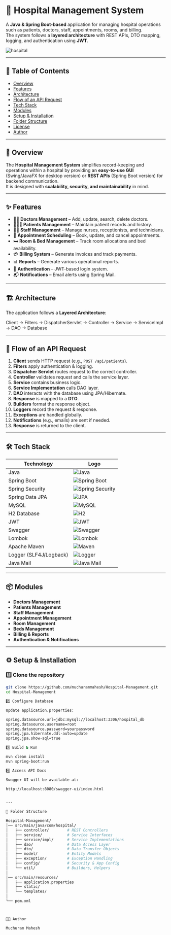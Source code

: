 # 🏥 Hospital Management System

A **Java & Spring Boot-based** application for managing hospital operations such as patients, doctors, staff, appointments, rooms, and billing.  
The system follows a **layered architecture** with REST APIs, DTO mapping, logging, and authentication using **JWT**.

![hospital](https://github.com/user-attachments/assets/52d861b8-7ae7-4f51-a4d2-04496362d389)

---

## 📜 Table of Contents
- [Overview](#-overview)
- [Features](#-features)
- [Architecture](#-architecture)
- [Flow of an API Request](#-flow-of-an-api-request)
- [Tech Stack](#-tech-stack)
- [Modules](#-modules)
- [Setup & Installation](#-setup--installation)
- [Folder Structure](#-folder-structure)
- [License](#-license)
- [Author](#-author)

---

## 📖 Overview
The **Hospital Management System** simplifies record-keeping and operations within a hospital by providing an **easy-to-use GUI** (Swing/JavaFX for desktop version) or **REST APIs** (Spring Boot version) for backend communication.  
It is designed with **scalability, security, and maintainability** in mind.

---

## ✨ Features
- 🧑‍⚕️ **Doctors Management** – Add, update, search, delete doctors.
- 🧑‍🤝‍🧑 **Patients Management** – Maintain patient records and history.
- 🧑‍💼 **Staff Management** – Manage nurses, receptionists, and technicians.
- 📅 **Appointment Scheduling** – Book, update, and cancel appointments.
- 🛏 **Room & Bed Management** – Track room allocations and bed availability.
- 💳 **Billing System** – Generate invoices and track payments.
- 📊 **Reports** – Generate various operational reports.
- 🔐 **Authentication** – JWT-based login system.
- 📬 **Notifications** – Email alerts using Spring Mail.

---

## 🏗 Architecture
The application follows a **Layered Architecture**:

Client → Filters → DispatcherServlet → Controller → Service → ServiceImpl → DAO → Database

---

## 🔄 Flow of an API Request
1. **Client** sends HTTP request (e.g., `POST /api/patients`).
2. **Filters** apply authentication & logging.
3. **Dispatcher Servlet** routes request to the correct controller.
4. **Controller** validates request and calls the service layer.
5. **Service** contains business logic.
6. **Service Implementation** calls DAO layer.
7. **DAO** interacts with the database using JPA/Hibernate.
8. **Response** is mapped to a **DTO**.
9. **Builders** format the response object.
10. **Loggers** record the request & response.
11. **Exceptions** are handled globally.
12. **Notifications** (e.g., emails) are sent if needed.
13. **Response** is returned to the client.

---

## 🛠 Tech Stack

| Technology | Logo |
|------------|------|
| Java | ![Java](https://img.shields.io/badge/Java-ED8B00?style=for-the-badge&logo=openjdk&logoColor=white) |
| Spring Boot | ![Spring Boot](https://img.shields.io/badge/Spring%20Boot-6DB33F?style=for-the-badge&logo=springboot&logoColor=white) |
| Spring Security | ![Spring Security](https://img.shields.io/badge/Spring%20Security-6DB33F?style=for-the-badge&logo=springsecurity&logoColor=white) |
| Spring Data JPA | ![JPA](https://img.shields.io/badge/JPA-Hibernate-59666C?style=for-the-badge&logo=hibernate&logoColor=white) |
| MySQL | ![MySQL](https://img.shields.io/badge/MySQL-4479A1?style=for-the-badge&logo=mysql&logoColor=white) |
| H2 Database | ![H2](https://img.shields.io/badge/H2-Database-003B57?style=for-the-badge) |
| JWT | ![JWT](https://img.shields.io/badge/JWT-black?style=for-the-badge&logo=jsonwebtokens) |
| Swagger | ![Swagger](https://img.shields.io/badge/Swagger-85EA2D?style=for-the-badge&logo=swagger&logoColor=black) |
| Lombok | ![Lombok](https://img.shields.io/badge/Lombok-CA4245?style=for-the-badge) |
| Apache Maven | ![Maven](https://img.shields.io/badge/Maven-C71A36?style=for-the-badge&logo=apachemaven&logoColor=white) |
| Logger (SLF4J/Logback) | ![Logger](https://img.shields.io/badge/Logger-SLF4J%2FLogback-blue?style=for-the-badge) |
| Java Mail | ![Java Mail](https://img.shields.io/badge/Spring%20Mail-FF6F00?style=for-the-badge) |

---

## 📦 Modules
- **Doctors Management**
- **Patients Management**
- **Staff Management**
- **Appointment Management**
- **Room Management**
- **Beds Management**
- **Billing & Reports**
- **Authentication & Notifications**

---

## ⚙️ Setup & Installation

### 1️⃣ Clone the repository
```bash
git clone https://github.com/muchurammahesh/Hospital-Management.git
cd Hospital-Management

2️⃣ Configure Database

Update application.properties:

spring.datasource.url=jdbc:mysql://localhost:3306/hospital_db
spring.datasource.username=root
spring.datasource.password=yourpassword
spring.jpa.hibernate.ddl-auto=update
spring.jpa.show-sql=true

3️⃣ Build & Run

mvn clean install
mvn spring-boot:run

4️⃣ Access API Docs

Swagger UI will be available at:

http://localhost:8080/swagger-ui/index.html


---

📂 Folder Structure

Hospital-Management/
│── src/main/java/com/hospital/
│   ├── controller/        # REST Controllers
│   ├── service/           # Service Interfaces
│   ├── service/impl/      # Service Implementations
│   ├── dao/               # Data Access Layer
│   ├── dto/               # Data Transfer Objects
│   ├── model/             # Entity Models
│   ├── exception/         # Exception Handling
│   ├── config/            # Security & App Config
│   └── util/              # Builders, Helpers
│
│── src/main/resources/
│   ├── application.properties
│   ├── static/
│   └── templates/
│
└── pom.xml



👨‍💻 Author

Muchuram Mahesh
